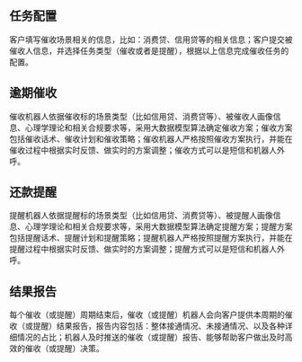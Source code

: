 ## 任务配置
客户填写催收场景相关的信息，比如：消费贷、信用贷等的相关信息；客户提交被催收人信息，并选择任务类型（催收或者是提醒），根据以上信息完成催收任务的配置。

## 逾期催收
催收机器人依据催收标的场景类型（比如信用贷、消费贷等）、被催收人画像信息、心理学理论和相关合规要求等，采用大数据模型算法确定催收方案；催收方案包括催收话术、催收计划和催收策略；催收机器人严格按照催收方案执行，并能在催收过程中根据实时反馈、做实时的方案调整；催收方式可以是短信和机器人外呼。

## 还款提醒
提醒机器人依据提醒标的场景类型（比如信用贷、消费贷等）、被提醒人画像信息、心理学理论和相关合规要求等，采用大数据模型算法确定提醒方案；提醒方案包括提醒话术、提醒计划和提醒策略；提醒机器人严格按照提醒方案执行，并能在提醒过程中根据实时反馈、做实时的方案调整；提醒方式可以是短信和机器人外呼。


## 结果报告
每个催收（或提醒）周期结束后，催收（或提醒）机器人会向客户提供本周期的催收（或提醒）结果报告，报告内容包括：整体接通情况、未接通情况、以及各种详细情况的占比；机器人及时推送的催收（或提醒）报告、能够帮助客户做出及时高效的催收（或提醒）决策。